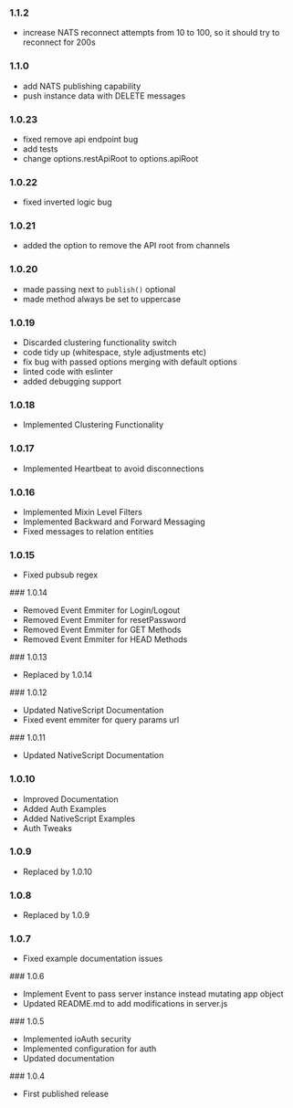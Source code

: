 ### 1.1.2

- increase NATS reconnect attempts from 10 to 100, so it should try to reconnect for 200s

### 1.1.0

- add NATS publishing capability
- push instance data with DELETE messages

### 1.0.23

- fixed remove api endpoint bug
- add tests
- change options.restApiRoot to options.apiRoot

### 1.0.22

- fixed inverted logic bug

### 1.0.21

- added the option to remove the API root from channels

### 1.0.20

- made passing next to `publish()` optional
- made method always be set to uppercase

### 1.0.19

- Discarded clustering functionality switch
- code tidy up (whitespace, style adjustments etc)
- fix bug with passed options merging with default options
- linted code with eslinter
- added debugging support

### 1.0.18

- Implemented Clustering Functionality

### 1.0.17

- Implemented Heartbeat to avoid disconnections

### 1.0.16

- Implemented Mixin Level Filters
- Implemented Backward and Forward Messaging
- Fixed messages to relation entities

### 1.0.15

- Fixed pubsub regex

### 1.0.14

- Removed Event Emmiter for Login/Logout
- Removed Event Emmiter for resetPassword
- Removed Event Emmiter for GET Methods
- Removed Event Emmiter for HEAD Methods

### 1.0.13

- Replaced by 1.0.14

### 1.0.12

- Updated NativeScript Documentation
- Fixed event emmiter for query params url

### 1.0.11

- Updated NativeScript Documentation

### 1.0.10

- Improved Documentation
- Added Auth Examples
- Added NativeScript Examples
- Auth Tweaks

### 1.0.9

- Replaced by 1.0.10

### 1.0.8

- Replaced by 1.0.9

### 1.0.7

- Fixed example documentation issues

### 1.0.6

- Implement Event to pass server instance instead mutating app object
- Updated README.md to add modifications in server.js

### 1.0.5

- Implemented ioAuth security
- Implemented configuration for auth
- Updated documentation

### 1.0.4

- First published release
